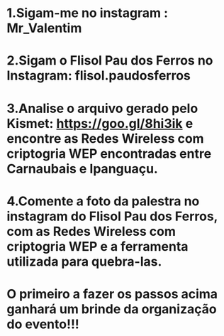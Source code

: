 # 1.Sigam-me no instagram : Mr_Valentim
# 2.Sigam o Flisol Pau dos Ferros  no Instagram: flisol.paudosferros
# 3.Analise o arquivo gerado pelo Kismet: https://goo.gl/8hi3ik e encontre as Redes Wireless com criptogria WEP encontradas entre Carnaubais e Ipanguaçu. 
# 4.Comente a foto da palestra no instagram  do Flisol Pau dos Ferros, com as Redes Wireless com criptogria WEP e a ferramenta utilizada para quebra-las. 
# O primeiro a fazer os passos acima ganhará um brinde da organização do evento!!!
